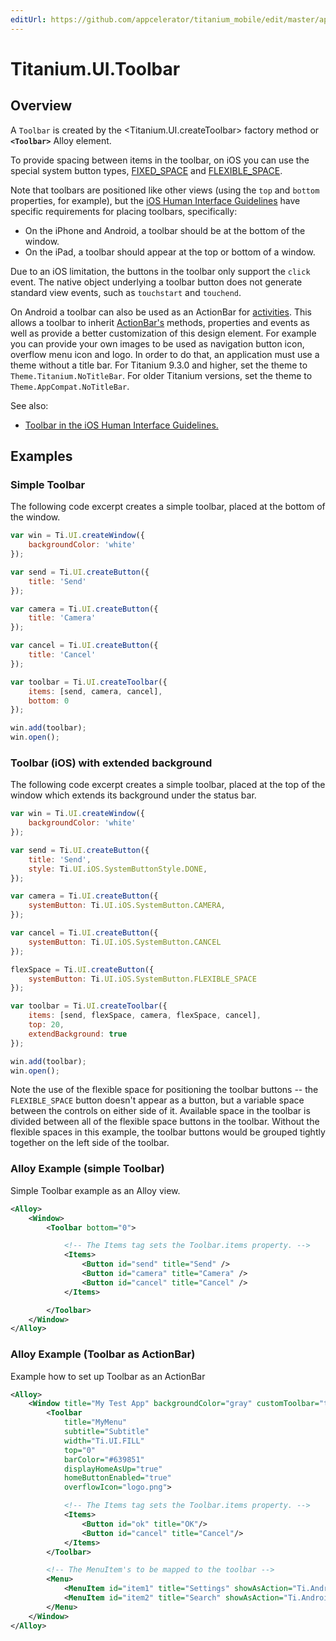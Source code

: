 ```yaml
---
editUrl: https://github.com/appcelerator/titanium_mobile/edit/master/apidoc/Titanium/UI/Toolbar.yml
---
```

# Titanium.UI.Toolbar

<TypeHeader/>

## Overview

A `Toolbar` is created by the <Titanium.UI.createToolbar> factory method or **`<Toolbar>`** Alloy element.

To provide spacing between items in the toolbar, on iOS you can use the special system button types,
[FIXED_SPACE](Titanium.UI.iOS.SystemButton.FIXED_SPACE) and
[FLEXIBLE_SPACE](Titanium.UI.iOS.SystemButton.FLEXIBLE_SPACE).

Note that toolbars are positioned like other views (using the `top` and `bottom` properties,
for example), but the [iOS Human Interface Guidelines](https://developer.apple.com/ios/human-interface-guidelines/overview/themes/#//apple_ref/doc/uid/TP40006556-CH12-SW4)
have specific requirements for placing toolbars, specifically:

* On the iPhone and Android, a toolbar should be at the bottom of the window.
* On the iPad, a toolbar should appear at the top or bottom of a window.

Due to an iOS limitation, the buttons in the toolbar only support the `click` event.
The native object underlying a toolbar button does not generate standard view events,
such as `touchstart` and `touchend`.

On Android a toolbar can also be used as an ActionBar for [activities](Titanium.Android.Activity). This allows a toolbar to
inherit [ActionBar's](Titanium.Android.ActionBar) methods, properties and events as well as provide a better customization of this
design element. For example you can provide your own images to be used as navigation button icon, overflow menu icon and logo.
In order to do that, an application must use a theme without a title bar. For Titanium 9.3.0 and higher,
set the theme to `Theme.Titanium.NoTitleBar`. For older Titanium versions, set the theme to `Theme.AppCompat.NoTitleBar`.

See also:

*  [Toolbar in the iOS Human Interface Guidelines.](https://developer.apple.com/ios/human-interface-guidelines/bars/toolbars/)

## Examples

### Simple Toolbar

The following code excerpt creates a simple toolbar, placed at the bottom of the window.

``` js
var win = Ti.UI.createWindow({
    backgroundColor: 'white'
});

var send = Ti.UI.createButton({
    title: 'Send'
});

var camera = Ti.UI.createButton({
    title: 'Camera'
});

var cancel = Ti.UI.createButton({
    title: 'Cancel'
});

var toolbar = Ti.UI.createToolbar({
    items: [send, camera, cancel],
    bottom: 0
});

win.add(toolbar);
win.open();
```

### Toolbar (iOS) with extended background

The following code excerpt creates a simple toolbar, placed at the top of the window which extends its background under the status bar.

``` js
var win = Ti.UI.createWindow({
    backgroundColor: 'white'
});

var send = Ti.UI.createButton({
    title: 'Send',
    style: Ti.UI.iOS.SystemButtonStyle.DONE,
});

var camera = Ti.UI.createButton({
    systemButton: Ti.UI.iOS.SystemButton.CAMERA,
});

var cancel = Ti.UI.createButton({
    systemButton: Ti.UI.iOS.SystemButton.CANCEL
});

flexSpace = Ti.UI.createButton({
    systemButton: Ti.UI.iOS.SystemButton.FLEXIBLE_SPACE
});

var toolbar = Ti.UI.createToolbar({
    items: [send, flexSpace, camera, flexSpace, cancel],
    top: 20,
    extendBackground: true
});

win.add(toolbar);
win.open();
```

Note the use of the flexible space for positioning the toolbar buttons -- the
`FLEXIBLE_SPACE` button doesn't appear as a button, but a variable space between the
controls on either side of it. Available space in the toolbar is divided between all of the
flexible space buttons in the toolbar. Without the flexible spaces in this example,
the toolbar buttons would be grouped tightly together on the left side of the toolbar.

### Alloy Example (simple Toolbar)

Simple Toolbar example as an Alloy view.

``` xml
<Alloy>
    <Window>
        <Toolbar bottom="0">

            <!-- The Items tag sets the Toolbar.items property. -->
            <Items>
                <Button id="send" title="Send" />
                <Button id="camera" title="Camera" />
                <Button id="cancel" title="Cancel" />
            </Items>

        </Toolbar>
    </Window>
</Alloy>
```

### Alloy Example (Toolbar as ActionBar)

Example how to set up Toolbar as an ActionBar

``` xml
<Alloy>
    <Window title="My Test App" backgroundColor="gray" customToolbar="toolbar">
        <Toolbar
            title="MyMenu"
            subtitle="Subtitle"
            width="Ti.UI.FILL"
            top="0"
            barColor="#639851"
            displayHomeAsUp="true"
            homeButtonEnabled="true"
            overflowIcon="logo.png">

            <!-- The Items tag sets the Toolbar.items property. -->
            <Items>
                <Button id="ok" title="OK"/>
                <Button id="cancel" title="Cancel"/>
            </Items>
        </Toolbar>

        <!-- The MenuItem's to be mapped to the toolbar -->
        <Menu>
            <MenuItem id="item1" title="Settings" showAsAction="Ti.Android.SHOW_AS_ACTION_NEVER"/>
            <MenuItem id="item2" title="Search" showAsAction="Ti.Android.SHOW_AS_ACTION_NEVER"/>
        </Menu>
    </Window>
</Alloy>
```

<ApiDocs/>
